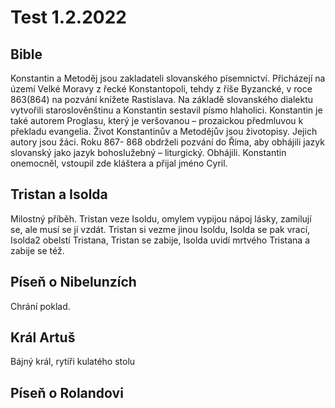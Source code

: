 # Test 1.2.2022
## Bible
Konstantin a Metoděj jsou zakladateli slovanského písemnictví. Přicházejí na území Velké Moravy z řecké Konstantopoli, tehdy z říše Byzancké, v roce 863(864) na pozvání knížete Rastislava. Na základě slovanského dialektu vytvořili staroslověnštinu a Konstantin sestavil písmo hlaholici. Konstantin je také autorem Proglasu, který je veršovanou – prozaickou předmluvou k překladu evangelia. Život Konstantinův a Metodějův jsou životopisy. Jejich autory jsou žáci. Roku 867- 868 obdrželi pozvání do Říma, aby obhájili jazyk slovanský jako jazyk bohoslužebný – liturgický. Obhájili. Konstantin onemocněl, vstoupil zde kláštera a přijal jméno Cyril.
## Tristan a Isolda
Milostný příběh.
Tristan veze Isoldu, omylem vypijou nápoj lásky, zamilují se, ale musí se jí vzdát.
Tristan si vezme jinou Isoldu, Isolda se pak vrací, Isolda2 obelstí Tristana, Tristan se zabije, Isolda uvidí mrtvého Tristana a zabije se též.
## Píseň o Nibelunzích
Chrání poklad.
## Král Artuš
Bájný král, rytíři kulatého stolu
## Píseň o Rolandovi
